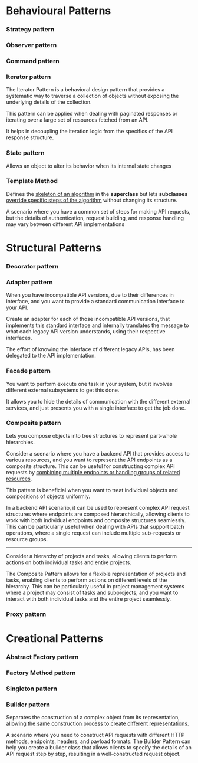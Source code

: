 # Behavioural Patterns
### Strategy pattern

### Observer pattern

### Command pattern

### Iterator pattern
The Iterator Pattern is a behavioral design pattern that provides a systematic way to traverse a collection of objects without exposing the underlying details of the collection.

This pattern can be applied when dealing with paginated responses or iterating over a large set of resources fetched from an API.

It helps in decoupling the iteration logic from the specifics of the API response structure.

### State pattern
Allows an object to alter its behavior when its internal state changes

### Template Method
Defines the <u>skeleton of an algorithm</u> in the **superclass** but lets **subclasses** <u>override specific steps of the algorithm</u> without changing its structure.

A scenario where you have a common set of steps for making API requests, but the details of authentication, request building, and response handling may vary between different API implementations

# Structural Patterns
### Decorator pattern

### Adapter pattern
When you have incompatible API versions, due to their differences in interface, and you want to provide a standard communication interface to your API.

Create an adapter for each of those incompatible API versions, that implements this standard interface and internally translates the message to what each legacy API version understands, using their respective interfaces.

The effort of knowing the inferface of different legacy APIs, has been delegated to the API implementation.

### Facade pattern
You want to perform execute one task in your system, but it involves different external subsystems to get this done.

It allows you to hide the details of communication with the different external services, and just presents you with a single interface to get the job done.

### Composite pattern
Lets you compose objects into tree structures to represent part-whole hierarchies.

Consider a scenario where you have a backend API that provides access to various resources, and you want to represent the API endpoints as a composite structure. This can be useful for constructing complex API requests by <u>combining multiple endpoints or handling groups of related resources</u>.

This pattern is beneficial when you want to treat individual objects and compositions of objects uniformly.

In a backend API scenario, it can be used to represent complex API request structures where endpoints are composed hierarchically, allowing clients to work with both individual endpoints and composite structures seamlessly. This can be particularly useful when dealing with APIs that support batch operations, where a single request can include multiple sub-requests or resource groups.

---

Consider a hierarchy of projects and tasks, allowing clients to perform actions on both individual tasks and entire projects.

The Composite Pattern allows for a flexible representation of projects and tasks, enabling clients to perform actions on different levels of the hierarchy. This can be particularly useful in project management systems where a project may consist of tasks and subprojects, and you want to interact with both individual tasks and the entire project seamlessly.

### Proxy pattern

# Creational Patterns
### Abstract Factory pattern

### Factory Method pattern

### Singleton pattern

### Builder pattern
Separates the construction of a complex object from its representation, <u>allowing the same construction process to create different representations</u>.

A scenario where you need to construct API requests with different HTTP methods, endpoints, headers, and payload formats. The Builder Pattern can help you create a builder class that allows clients to specify the details of an API request step by step, resulting in a well-constructed request object.